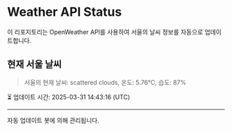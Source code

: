 
# Weather API Status

이 리포지토리는 OpenWeather API를 사용하여 서울의 날씨 정보를 자동으로 업데이트합니다.

## 현재 서울 날씨
> 서울의 현재 날씨: scattered clouds, 온도: 5.76°C, 습도: 87%

⏳ 업데이트 시간: 2025-03-31 14:43:16 (UTC)

---
자동 업데이트 봇에 의해 관리됩니다.

